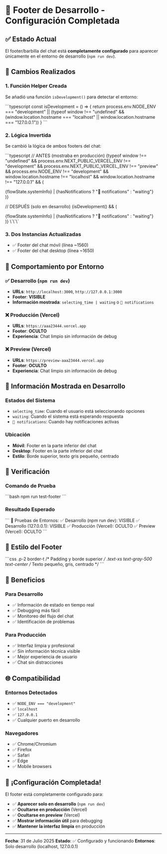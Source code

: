 # 🚀 Footer de Desarrollo - Configuración Completada

## ✅ Estado Actual

El footer/barbilla del chat está **completamente configurado** para aparecer únicamente en el entorno de desarrollo (`npm run dev`).

## 🔧 Cambios Realizados

### 1. **Función Helper Creada**
Se añadió una función `isDevelopment()` para detectar el entorno:

\`\`\`typescript
const isDevelopment = () => {
  return process.env.NODE_ENV === "development" ||
    (typeof window !== "undefined" && 
     (window.location.hostname === "localhost" ||
      window.location.hostname === "127.0.0.1"))
}
\`\`\`

### 2. **Lógica Invertida**
Se cambió la lógica de ambos footers del chat:

\`\`\`typescript
// ANTES (mostraba en producción)
{typeof window !== "undefined" &&
  process.env.NEXT_PUBLIC_VERCEL_ENV !== "development" &&
  process.env.NEXT_PUBLIC_VERCEL_ENV !== "preview" &&
  process.env.NODE_ENV !== "development" &&
  window.location.hostname !== "localhost" &&
  window.location.hostname !== "127.0.0.1" && (
    <div className="p-2 border-t">
      <div className="text-xs text-gray-500 text-center">
        {flowState.systemInfo} | {hasNotifications ? "🔔 notifications" : "waiting"}
      </div>
    </div>
  )}

// DESPUÉS (solo en desarrollo)
{isDevelopment() && (
  <div className="p-2 border-t">
    <div className="text-xs text-gray-500 text-center">
      {flowState.systemInfo} | {hasNotifications ? "🔔 notifications" : "waiting"}
    </div>
  </div>
)}
\`\`\`

### 3. **Dos Instancias Actualizadas**
- ✅ Footer del chat móvil (línea ~1560)
- ✅ Footer del chat desktop (línea ~1650)

## 🎯 Comportamiento por Entorno

### **✅ Desarrollo (`npm run dev`)**
- **URLs**: `http://localhost:3000`, `http://127.0.0.1:3000`
- **Footer**: **VISIBLE**
- **Información mostrada**: `selecting_time | waiting` o `🔔 notifications`

### **❌ Producción (Vercel)**
- **URLs**: `https://aaa23444.vercel.app`
- **Footer**: **OCULTO**
- **Experiencia**: Chat limpio sin información de debug

### **❌ Preview (Vercel)**
- **URLs**: `https://preview-aaa23444.vercel.app`
- **Footer**: **OCULTO**
- **Experiencia**: Chat limpio sin información de debug

## 📱 Información Mostrada en Desarrollo

### **Estados del Sistema**
- `selecting_time`: Cuando el usuario está seleccionando opciones
- `waiting`: Cuando el sistema está esperando respuesta
- `🔔 notifications`: Cuando hay notificaciones activas

### **Ubicación**
- **Móvil**: Footer en la parte inferior del chat
- **Desktop**: Footer en la parte inferior del chat
- **Estilo**: Borde superior, texto gris pequeño, centrado

## 🧪 Verificación

### **Comando de Prueba**
\`\`\`bash
npm run test-footer
\`\`\`

### **Resultado Esperado**
\`\`\`
🧪 Pruebas de Entornos:
   ✅ Desarrollo (npm run dev): VISIBLE
   ✅ Desarrollo (127.0.0.1): VISIBLE
   ✅ Producción (Vercel): OCULTO
   ✅ Preview (Vercel): OCULTO
\`\`\`

## 🎨 Estilo del Footer

\`\`\`css
.p-2 border-t                    /* Padding y borde superior */
.text-xs text-gray-500 text-center  /* Texto pequeño, gris, centrado */
\`\`\`

## 🚀 Beneficios

### **Para Desarrollo**
- ✅ Información de estado en tiempo real
- ✅ Debugging más fácil
- ✅ Monitoreo del flujo del chat
- ✅ Identificación de problemas

### **Para Producción**
- ✅ Interfaz limpia y profesional
- ✅ Sin información técnica visible
- ✅ Mejor experiencia de usuario
- ✅ Chat sin distracciones

## 🌐 Compatibilidad

### **Entornos Detectados**
- ✅ `NODE_ENV === "development"`
- ✅ `localhost`
- ✅ `127.0.0.1`
- ✅ Cualquier puerto en desarrollo

### **Navegadores**
- ✅ Chrome/Chromium
- ✅ Firefox
- ✅ Safari
- ✅ Edge
- ✅ Mobile browsers

## 🎉 ¡Configuración Completada!

El footer está completamente configurado para:
- ✅ **Aparecer solo en desarrollo** (`npm run dev`)
- ✅ **Ocultarse en producción** (Vercel)
- ✅ **Ocultarse en preview** (Vercel)
- ✅ **Mostrar información útil** para debugging
- ✅ **Mantener la interfaz limpia** en producción

---

**Fecha**: 31 de Julio 2025
**Estado**: ✅ Configurado y funcionando
**Entornos**: Solo desarrollo (localhost, 127.0.0.1)
